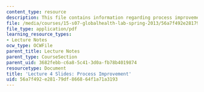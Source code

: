 ```yaml
---
content_type: resource
description: This file contains information regarding process improvement.
file: /media/courses/15-s07-globalhealth-lab-spring-2013/56a7f492e28179df866864f1a71a3193_MIT15_S07S13_lec4.pdf
file_type: application/pdf
learning_resource_types:
- Lecture Notes
ocw_type: OCWFile
parent_title: Lecture Notes
parent_type: CourseSection
parent_uid: 3682febb-c6a8-5c41-3d0a-fb78b4019874
resourcetype: Document
title: 'Lecture 4 Slides: Process Improvement'
uid: 56a7f492-e281-79df-8668-64f1a71a3193
---
```

